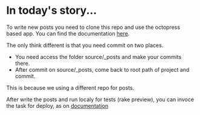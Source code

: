 # In today's story...

To write new posts you need to clone this repo and use the octopress based app.
You can find the documentation [here](http://octopress.org/docs/blogging).

The only think different is that you need commit on two places.

* You need access the folder source/_posts and make your commits there.
* After commit on source/_posts, come back to root path of project and commit.

This is because we using a different repo for posts.

After write the posts and run localy for tests (rake preview), you can invoce the task for deploy, as on [documentation](http://octopress.org/docs/deploying/github)